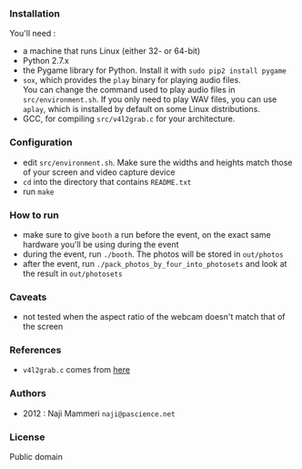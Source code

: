 ### Installation

You'll need :
- a machine that runs Linux (either 32- or 64-bit)
- Python 2.7.x
- the Pygame library for Python. Install it with `sudo pip2 install pygame`
- `sox`, which provides the `play` binary for playing audio files.  
	You can change the command used to play audio files in `src/environment.sh`.
  If you only need to play WAV files, you can use `aplay`, which is installed
  by default on some Linux distributions.
- GCC, for compiling `src/v4l2grab.c` for your architecture.

### Configuration

- edit `src/environment.sh`. Make sure the widths and heights match
  those of your screen and video capture device
- `cd` into the directory that contains `README.txt`
- run `make`

### How to run

- make sure to give `booth` a run before the event, on the exact same hardware
you'll be using during the event
- during the event, run `./booth`. The photos will be stored in `out/photos`
- after the event, run `./pack_photos_by_four_into_photosets` and look at the result in `out/photosets`

### Caveats

- not tested when the aspect ratio of the webcam doesn't match that of the screen

### References

- `v4l2grab.c` comes from [here](http://www.twam.info/linux/v4l2grab-grabbing-jpegs-from-v4l2-devices)

### Authors

- 2012 : Naji Mammeri `naji@pascience.net`

### License

Public domain
